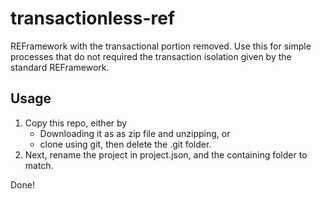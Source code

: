 # transactionless-ref
REFramework with the transactional portion removed.
Use this for simple processes that do not required the transaction isolation given by the standard REFramework. 

## Usage
1. Copy this repo, either by
    - Downloading it as as zip file and unzipping, or
    - clone using git, then delete the .git folder.
2. Next, rename the project in project.json, and the containing folder to match.

Done!
